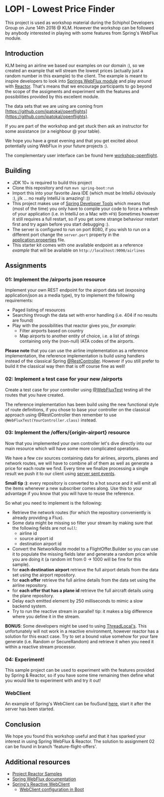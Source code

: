 # LOPI - Lowest Price Finder

This project is used as workshop material during the Schiphol Developers Group on June 14th 2018 @ KLM.
However the workshop can be followed by anybody interested in playing with some features from 
Spring's WebFlux module.

## Introduction

KLM being an airline we based our examples on our domain :), so we created an example that
will stream the lowest prices (actually just a random number in this example) to the client. The example is meant to inspire
developers to look into [Springs WebFlux module](https://docs.spring.io/spring/docs/current/spring-framework-reference/) and play
around with [Reactor](https://projectreactor.io/). That's means that we encourage participants to go beyond the scope of the assigments
and experiment with the features and possibilities provided by this excellent module. 

The data sets that we are using are coming from [https://github.com/jpatokal/openflights](https://github.com/jpatokal/openflights).

If you are part of the workshop and get stuck then ask an instructor for some assistance (or a neighbour @ your table).

We hope you have a great evening and that you get excited about potentially using WebFlux in your future projects :).

The complementary user interface can be found here [workshop-openflight](https://github.com/maapteh/workshop-openflight).   

## Building

- JDK 10+ is required to build this project
- Clone this repository and run ```mvn spring-boot:run```
- Import this into your favorite Java IDE (which must be IntelliJ obviously :), j/k ... no really IntelliJ is amazing! :))
- This project makes use of [Spring Developer Tools](https://docs.spring.io/spring-boot/docs/current/reference/html/using-boot-devtools.html)
which means that (most of the time) you only have to compile your code to force a refresh of your application (i.e. in IntelliJ on a Mac with ```⌘F9```)
Sometimes however it still requires a full restart, so if you get some strange behaviour restart first and try again before you start debugging :).
- The server is configured to run on port 8080, if you wish to run on a different port change the ```server.port``` property in the 
[application.properties](src/main/resources/application.properties) file.
- This starter kit comes with one available endpoint as a reference *example* that will be available on ```http://localhost:9090/airlines```

## Assignments

### 01: Implement the /airports json resource

Implement your own REST endpoint for the airport data set (exposing application/json as a media type), 
try to implement the following requirements:
- Paged listing of resources
- Searching through the data set with error handling (i.e. 404 if no results are found)
- Play with the possibilities that reactor gives you, *for example*:
    - Filter airports based on country
    - Map airports to another entity of choice, i.e. a list of strings containing only the (non-null) IATA codes of the airports.
    
**Please note** that you can use the airline implementation as a reference implementation, the reference implementation is build using
handlers instead of the classical Spring [@RestController](https://docs.spring.io/spring-framework/docs/current/javadoc-api/org/springframework/web/bind/annotation/RestController.html).
However if you still prefer to build it the classical way then that is off course fine as well!
 
### 02: Implement a test case for your new /airports

Create a test case for your controller using [@WebFluxTest](https://docs.spring.io/spring-boot/docs/current/reference/html/boot-features-testing.html)
testing all the routes that you have created.

The reference implementation has been build using the new functional style of route definitions, if you chose to base
your controller on the classical approach using @RestController then remember to use ```@WebFluxTest(YourController.class)``` instead.

### 03: Implement the /offers/{origin-airport} resource

Now that you implemented your own controller let's dive directly into our main resource which will have some more complicated operations.

We have a few csv sources containing data for airlines, airports, planes and network routes, we will have to combine all of 
them as well as generate a price for each route we find. Every time we finalize processing a single result we push it to our
client using [server sent events](https://developer.mozilla.org/en-US/docs/Web/API/Server-sent_events).

**Small tip :)**: every repository is converted to a hot source and it will emit all the items whenever a new subscriber
comes along. Use this to your advantage if you know that you will have to reuse the reference.

So what you need to implement is the following:
- Retrieve the network routes (for which the repository conveniently is already providing a Flux).
- Some data might be missing so filter your stream by making sure that the following fields are not ```null```:
    - airline id
    - source airport id
    - destination airport id
- Convert the NetworkRoute model to a FlightOffer.Builder so you can use it to populate the missing fields later and 
generate a random price while you are doing it (a random int from 0 -> 1000 will be fine for this sample). 
- for **each destination airport** retrieve the full airport details from the data set using the airport repository.
- for **each offer** retrieve the full airline details from the data set using the airline repository.
- for **each offer that has a plane id** retrieve the full aircraft details using the plane repository.
- Delay each emitted element by 250 milliseconds to mimic a slow backend system.
- Try to run the reactive stream in parallel! tip: it makes a big difference where you define it in the stream.

**BONUS**: Some developers might be used to using [ThreadLocal's](https://docs.oracle.com/javase/10/docs/api/java/lang/ThreadLocal.html).
This unfortunately will not work in a reactive environment, however reactor has a solution for this exact case. Try to
set a bound value somehow for your fare generate (i.e. Random or SecureRandom) and retrieve it when you need it within
a reactive stream processor. 


### 04: Experiment!

This sample project can be used to experiment with the features provided by Spring & Reactor, so if you have some time
remaining then define what you would like to experiment with and try it out!

### WebClient

An example of Spring's WebClient can be fouSund [here](src/main/java/com/afkl/tecc/lopi/LopiWebClientExample.java), start it
after the server has been started.

## Conclusion

We hope you found this workshop useful and that it has sparked your interest in using Spring WebFlux & Reactor. The solution
to assignment 02 can be found in branch 'feature-flight-offers'.

## Additional resources

- [Project Reactor Samples](https://github.com/reactor/reactor-samples)
- [Spring WebFlux documentation](https://docs.spring.io/spring/docs/current/spring-framework-reference/web-reactive.html#spring-webflux)
- [Spring's Reactive WebClient](https://docs.spring.io/spring/docs/current/spring-framework-reference/web-reactive.html#webflux-client)
    - [WebClient configuration in Boot](https://docs.spring.io/spring-boot/docs/current/reference/html/boot-features-webclient.html)


 
